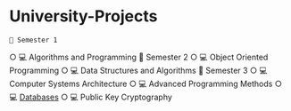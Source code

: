 # University-Projects

```
📂 Semester 1
```
 ○ 💻 Algorithms and Programming
📂 Semester 2
 ○ 💻 Object Oriented Programming
 ○ 💻 Data Structures and Algorithms
📂 Semester 3
 ○ 💻 Computer Systems Architecture
 ○ 💻 Advanced Programming Methods
 ○ 💻 [Databases](https://github.com/SpatariuIoanGabriel/University-Projects/tree/main/Databases)
 ○ 💻 Public Key Cryptography
